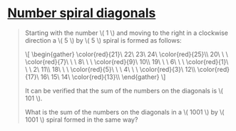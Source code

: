 # [Number spiral diagonals](https://projecteuler.net/problem=28)

> Starting with the number \\( 1 \\) and moving to the right in a clockwise direction a \\( 5 \\) by \\( 5 \\) spiral is formed as follows:
> 
> \\[
> \begin{gather}
> \color{red}{21}\ 22\ 23\ 24\ \color{red}{25}\\\\
> 20\ \ \ \color{red}{7}\ \ \ 8\ \ \ \color{red}{9}\ 10\\\\
> 19\ \ \ 6\ \ \ \color{red}{1}\ \ \ 2\ 11\\\\
> 18\ \ \ \color{red}{5}\ \ \ 4\ \ \ \color{red}{3}\ 12\\\\
> \color{red}{17}\ 16\ 15\ 14\ \color{red}{13}\\\\
> \end{gather}
> \\]
> 
> It can be verified that the sum of the numbers on the diagonals is \\( 101 \\).
> 
> What is the sum of the numbers on the diagonals in a \\( 1001 \\) by \\( 1001 \\) spiral formed in the same way?
